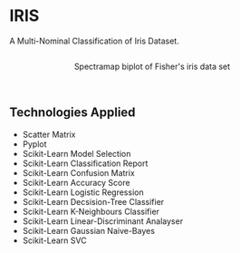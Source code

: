 # IRIS
A Multi-Nominal Classification of Iris Dataset.

<p align="center"> 
    <img src="">
</p>
<p align="center"> 
    Spectramap biplot of Fisher's iris data set
</p>
<br/>

## Technologies Applied
* Scatter Matrix
* Pyplot
* Scikit-Learn Model Selection
* Scikit-Learn Classification Report
* Scikit-Learn Confusion Matrix
* Scikit-Learn Accuracy Score
* Scikit-Learn Logistic Regression
* Scikit-Learn Decsision-Tree Classifier
* Scikit-Learn K-Neighbours Classifier
* Scikit-Learn Linear-Discriminant Analayser
* Scikit-Learn Gaussian Naive-Bayes
* Scikit-Learn SVC
